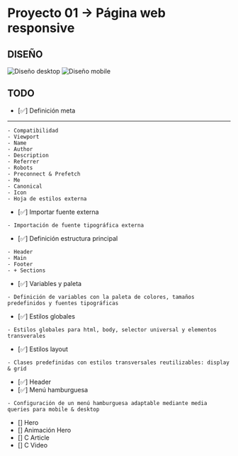 # Proyecto 01 -> Página web responsive

## DISEÑO

![Diseño desktop](https://res.cloudinary.com/dfnh5hecu/image/upload/v1675694729/Dayseeker/2023-02-06-15-41-dayseeker.vercel.app_wbynrj.png)
![Diseño mobile](https://res.cloudinary.com/dfnh5hecu/image/upload/v1675694739/Dayseeker/Captura_de_pantalla_2023-02-06_a_las_15.44.39_bvt9e9.png)

## TODO

- [✅] Definición meta

---

```
- Compatibilidad
- Viewport
- Name
- Author
- Description
- Referrer
- Robots
- Preconnect & Prefetch
- Me
- Canonical
- Icon
- Hoja de estilos externa
```

- [✅] Importar fuente externa

```
- Importación de fuente tipográfica externa
```

- [✅] Definición estructura principal

```
- Header
- Main
- Footer
- + Sections
```

- [✅] Variables y paleta

```
- Definición de variables con la paleta de colores, tamaños predefinidos y fuentes tipográficas
```

- [✅] Estilos globales

```
- Estilos globales para html, body, selector universal y elementos transverales
```

- [✅] Estilos layout

```
- Clases predefinidas con estilos transversales reutilizables: display & grid
```

- [✅] Header
- [✅] Menú hamburguesa

```
- Configuración de un menú hamburguesa adaptable mediante media queries para mobile & desktop
```

- [] Hero
- [] Animación Hero
- [] C Article
- [] C Video

